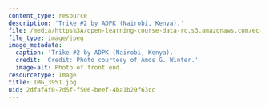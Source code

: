 ```yaml
---
content_type: resource
description: 'Trike #2 by ADPK (Nairobi, Kenya).'
file: /media/https%3A/open-learning-course-data-rc.s3.amazonaws.com/ec-721-wheelchair-design-in-developing-countries-spring-2009/2dfaf4f07d5ff506beef4ba1b29f63cc_IMG_3951.jpg
file_type: image/jpeg
image_metadata:
  caption: 'Trike #2 by ADPK (Nairobi, Kenya).'
  credit: 'Credit: Photo courtesy of Amos G. Winter.'
  image-alt: Photo of front end.
resourcetype: Image
title: IMG_3951.jpg
uid: 2dfaf4f0-7d5f-f506-beef-4ba1b29f63cc
---
```

